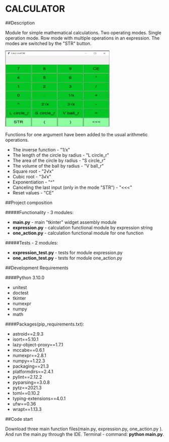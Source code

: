 # CALCULATOR

##Description

Module for simple mathematical calculations.
Two operating modes.
Single operation mode. 
Row mode with multiple operations in an expression.
The modes are switched by the "STR" button.

<img alt="calc_img.png" height="240" src="./calc_img.png" width="330"/>

Functions for one argument have been added to the usual arithmetic operations.
* The inverse function - "1/x"
* The length of the circle by radius - "L circle_r"
* The area of the circle by radius - "S circle_r"
* The volume of the ball by radius - "V ball_r"
* Square root - "2√x"
* Cubic root - "3√x"
* Exponentiation - "^"
* Canceling the last input (only in the mode "STR") - "<<<"
* Reset values - "CE"


##Project composition

#####Functionality - 3 modules:

* **main.py** - main "tkinter" widget assembly module
* **expression.py** - calculation functional module by expression string
* **one_action.py** - calculation functional module for one function

#####Tests - 2 modules:

* **expression_test.py** - tests for module expression.py
* **one_action_test.py** - tests for module one_action.py


##Development Requirements

####Python 3.10.0

* unitest
* doctest
* tkinter
* numexpr
* numpy
* math

####Packages(pip_requirements.txt):

* astroid==2.9.3
* isort==5.10.1 
* lazy-object-proxy==1.7.1
* mccabe==0.6.1
* numexpr==2.8.1
* numpy==1.22.3
* packaging==21.3
* platformdirs==2.4.1
* pylint==2.12.2
* pyparsing==3.0.8
* pytz==2021.3
* toml==0.10.2
* typing-extensions==4.0.1
* ufw==0.36
* wrapt==1.13.3


##Code start

Download three main function files(main.py, expression.py, one_action.py ).
And run the main.py through the IDE.
Terminal - command: **python main.py**.
